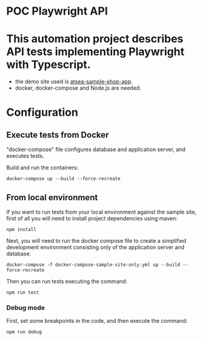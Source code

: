 # POC Playwright API

# This automation project describes API tests implementing Playwright with Typescript.
- the demo site used is [atsea-sample-shop-app](https://github.com/dockersamples/atsea-sample-shop-app/).
- docker, docker-compose and Node.js are needed.

# Configuration

## Execute tests from Docker

"docker-compose" file configures database and application server, and executes tests.

Build and run the containers:

`docker-compose up --build --force-recreate`

## From local environment
If you want to run tests from your local environment against the sample site,
first of all you will need to install project dependencies using maven:

`npm install`

Next, you will need to run the docker compose file to create a simplified development environment consisting only of the application server and database.

`docker-compose -f docker-compose-sample-site-only.yml up --build --force-recreate`

Then you can run tests executing the command:

`npm run test`

### Debug mode

First, set some breakpoints in the code, and then execute the command:

`npm run debug`
